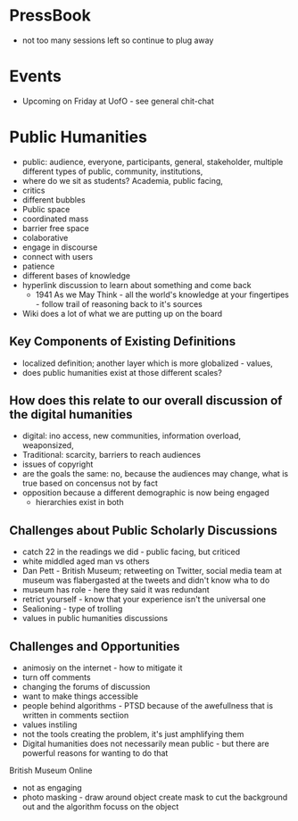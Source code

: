 # PressBook
* not too many sessions left so continue to plug away
# Events
* Upcoming on Friday at UofO - see general chit-chat

# Public Humanities
* public: audience, everyone, participants, general, stakeholder, multiple different types of public, community, institutions, 
* where do we sit as students? Academia, public facing, 
* critics
* different bubbles
* Public space 
* coordinated mass
* barrier free space
* colaborative
* engage in discourse
* connect with users
* patience
* different bases of knowledge
* hyperlink discussion to learn about something and come back
  * 1941 As we May Think - all the world's knowledge at your fingertipes - follow trail of reasoning back to it's sources
* Wiki does a lot of what we are putting up on the board
## Key Components of Existing Definitions
* localized definition; another layer which is more globalized - values, 
* does public humanities exist at those different scales?
## How does this relate to our overall discussion of the digital humanities
* digital: ino access, new communities, information overload, weaponsized, 
* Traditional: scarcity, barriers to reach audiences
* issues of copyright
* are the goals the same: no, because the audiences may change, what is true based on concensus not by fact
* opposition because a different demographic is now being engaged
  * hierarchies exist in both
## Challenges about Public Scholarly Discussions
* catch 22 in the readings we did - public facing, but criticed 
* white middled aged man vs others
* Dan Pett - British Museum; retweeting on Twitter, social media team at museum was flabergasted at the tweets and didn't know wha to do
* museum has role - here they said it was redundant
* retrict yourself - know that your experience isn't the universal one
* Sealioning - type of trolling
* values in public humanities discussions
## Challenges and Opportunities 
* animosiy on the internet - how to mitigate it
 * turn off comments
 * changing the forums of discussion
* want to make things accessible
* people behind algorithms - PTSD because of the awefullness that is written in comments sectiion
* values instiling 
* not the tools creating the problem, it's just amphlifying them
* Digital humanities does not necessarily mean public - but there are powerful reasons for wanting to do that

British Museum Online
* not as engaging
* photo masking - draw around object create mask to cut the background out and the algorithm focuss on the object
